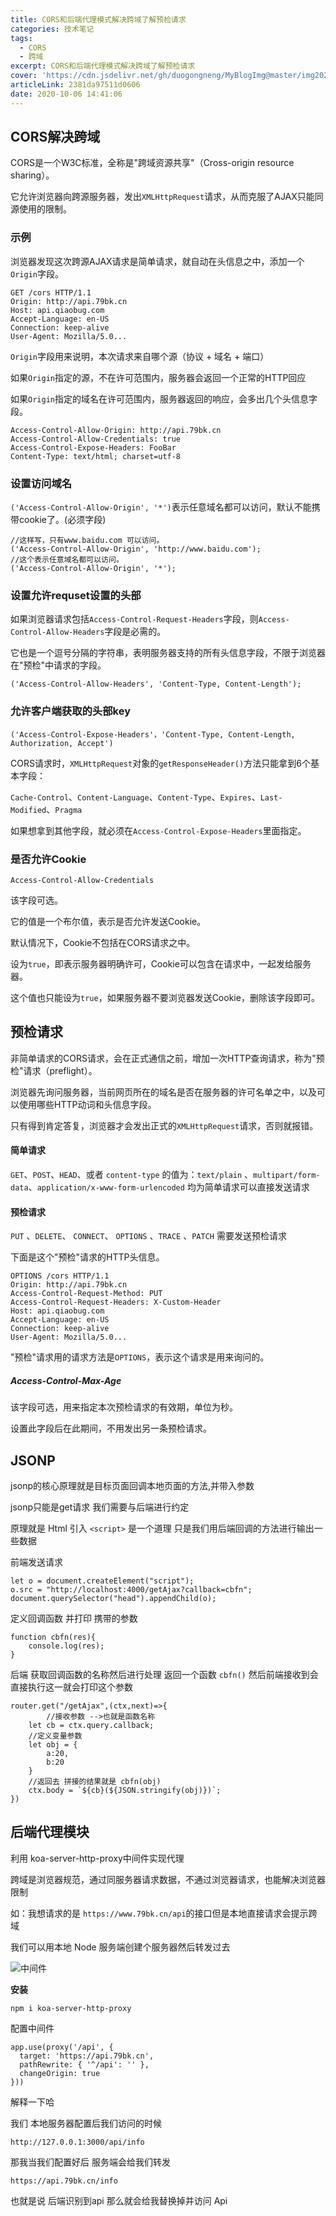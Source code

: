 ```yaml
---
title: CORS和后端代理模式解决跨域了解预检请求
categories: 技术笔记
tags:
  - CORS
  - 跨域
excerpt: CORS和后端代理模式解决跨域了解预检请求
cover: 'https://cdn.jsdelivr.net/gh/duogongneng/MyBlogImg@master/img20201006153501.png'
articleLink: 2381da97511d0606
date: 2020-10-06 14:41:06
---
```


## CORS解决跨域

CORS是一个W3C标准，全称是"跨域资源共享"（Cross-origin resource sharing）。

它允许浏览器向跨源服务器，发出`XMLHttpRequest`请求，从而克服了AJAX只能同源使用的限制。

### 示例

浏览器发现这次跨源AJAX请求是简单请求，就自动在头信息之中，添加一个`Origin`字段。

```
GET /cors HTTP/1.1
Origin: http://api.79bk.cn
Host: api.qiaobug.com
Accept-Language: en-US
Connection: keep-alive
User-Agent: Mozilla/5.0...
```

`Origin`字段用来说明，本次请求来自哪个源（协议 + 域名 + 端口）

如果`Origin`指定的源，不在许可范围内，服务器会返回一个正常的HTTP回应

如果`Origin`指定的域名在许可范围内，服务器返回的响应，会多出几个头信息字段。

```
Access-Control-Allow-Origin: http://api.79bk.cn
Access-Control-Allow-Credentials: true
Access-Control-Expose-Headers: FooBar
Content-Type: text/html; charset=utf-8
```

### 设置访问域名

`('Access-Control-Allow-Origin', '*')`表示任意域名都可以访问，默认不能携带cookie了。(必须字段)

```
//这样写，只有www.baidu.com 可以访问。
('Access-Control-Allow-Origin', 'http://www.baidu.com'); 
//这个表示任意域名都可以访问。
('Access-Control-Allow-Origin', '*'); 
```

### 设置允许requset设置的头部

如果浏览器请求包括`Access-Control-Request-Headers`字段，则`Access-Control-Allow-Headers`字段是必需的。

它也是一个逗号分隔的字符串，表明服务器支持的所有头信息字段，不限于浏览器在"预检"中请求的字段。

```
('Access-Control-Allow-Headers', 'Content-Type, Content-Length');
```

### 允许客户端获取的头部key

```
('Access-Control-Expose-Headers'，'Content-Type, Content-Length, Authorization, Accept')
```

CORS请求时，`XMLHttpRequest`对象的`getResponseHeader()`方法只能拿到6个基本字段：

`Cache-Control`、`Content-Language`、`Content-Type`、`Expires`、`Last-Modified`、`Pragma`

如果想拿到其他字段，就必须在`Access-Control-Expose-Headers`里面指定。

### 是否允许Cookie

`Access-Control-Allow-Credentials`

该字段可选。

它的值是一个布尔值，表示是否允许发送Cookie。

默认情况下，Cookie不包括在CORS请求之中。

设为`true`，即表示服务器明确许可，Cookie可以包含在请求中，一起发给服务器。

这个值也只能设为`true`，如果服务器不要浏览器发送Cookie，删除该字段即可。

## 预检请求

非简单请求的CORS请求，会在正式通信之前，增加一次HTTP查询请求，称为"预检"请求（preflight）。

浏览器先询问服务器，当前网页所在的域名是否在服务器的许可名单之中，以及可以使用哪些HTTP动词和头信息字段。

只有得到肯定答复，浏览器才会发出正式的`XMLHttpRequest`请求，否则就报错。

#### 简单请求

`GET`、`POST`、`HEAD`、或者 `content-type` 的值为：`text/plain` 、`multipart/form-data`、`application/x-www-form-urlencoded` 均为简单请求可以直接发送请求

#### 预检请求

`PUT` 、`DELETE`、 `CONNECT`、 `OPTIONS` 、`TRACE` 、`PATCH` 需要发送预检请求 

下面是这个"预检"请求的HTTP头信息。

```
OPTIONS /cors HTTP/1.1
Origin: http://api.79bk.cn
Access-Control-Request-Method: PUT
Access-Control-Request-Headers: X-Custom-Header
Host: api.qiaobug.com
Accept-Language: en-US
Connection: keep-alive
User-Agent: Mozilla/5.0...
```

"预检"请求用的请求方法是`OPTIONS`，表示这个请求是用来询问的。

##### Access-Control-Max-Age

该字段可选，用来指定本次预检请求的有效期，单位为秒。

设置此字段后在此期间，不用发出另一条预检请求。

## JSONP

jsonp的核心原理就是目标页面回调本地页面的方法,并带入参数

jsonp只能是get请求 我们需要与后端进行约定

原理就是 Html 引入 `<script>` 是一个道理 只是我们用后端回调的方法进行输出一些数据 

前端发送请求

```
let o = document.createElement("script");
o.src = "http://localhost:4000/getAjax?callback=cbfn";
document.querySelector("head").appendChild(o);
```

定义回调函数 并打印 携带的参数 

```
function cbfn(res){
    console.log(res);
}
```

后端 获取回调函数的名称然后进行处理 返回一个函数 `cbfn()` 然后前端接收到会直接执行这一就会打印这个参数

```
router.get("/getAjax",(ctx,next)=>{
		//接收参数 -->也就是函数名称
    let cb = ctx.query.callback;
    //定义变量参数
    let obj = {
        a:20,
        b:20
    }
    //返回去 拼接的结果就是 cbfn(obj)
    ctx.body = `${cb}(${JSON.stringify(obj)})`;
})
```

## 后端代理模块

利用 koa-server-http-proxy中间件实现代理

跨域是浏览器规范，通过同服务器请求数据，不通过浏览器请求，也能解决浏览器限制

如：我想请求的是 `https://www.79bk.cn/api`的接口但是本地直接请求会提示跨域 

我们可以用本地 Node 服务端创建个服务器然后转发过去 

![中间件](https://cdn.jsdelivr.net/gh/duogongneng/MyBlogImg@master/img64A8F37C-2396-455E-A6EB-055B8F06B843.png)

**安装**

```
npm i koa-server-http-proxy
```

配置中间件

```
app.use(proxy('/api', {
  target: 'https://api.79bk.cn',
  pathRewrite: { '^/api': '' },
  changeOrigin: true
}))
```

解释一下哈 

我们 本地服务器配置后我们访问的时候

```
http://127.0.0.1:3000/api/info
```

那我当我们配置好后  服务端会给我们转发

```
https://api.79bk.cn/info
```

也就是说 后端识别到api 那么就会给我替换掉并访问 Api


